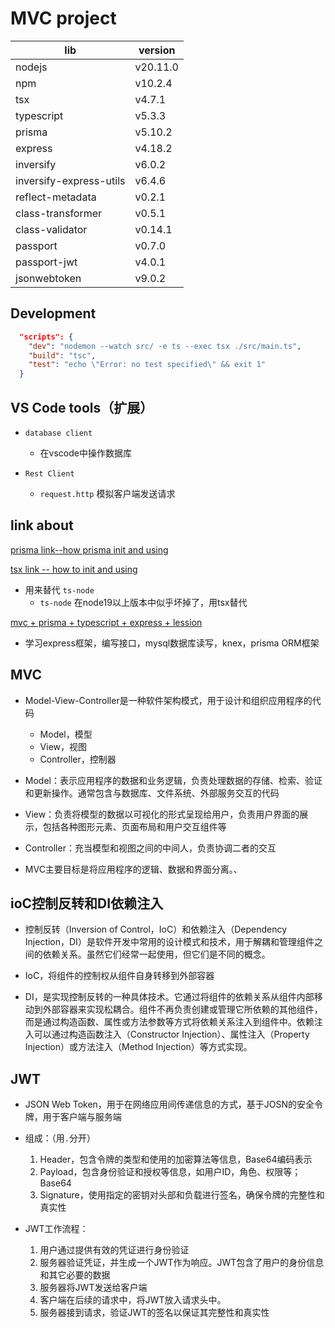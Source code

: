 # MVC project

| lib                     | version  |
| ----------------------- | -------- |
| nodejs                  | v20.11.0 |
| npm                     | v10.2.4  |
| tsx                     | v4.7.1   |
| typescript              | v5.3.3   |
| prisma                  | v5.10.2  |
| express                 | v4.18.2  |
| inversify               | v6.0.2   |
| inversify-express-utils | v6.4.6   |
| reflect-metadata        | v0.2.1   |
| class-transformer       | v0.5.1   |
| class-validator         | v0.14.1  |
| passport                | v0.7.0   |
| passport-jwt            | v4.0.1   |
| jsonwebtoken            | v9.0.2   |

## Development

```json
  "scripts": {
    "dev": "nodemon --watch src/ -e ts --exec tsx ./src/main.ts",
    "build": "tsc",
    "test": "echo \"Error: no test specified\" && exit 1"
  }
```

## VS Code tools（扩展）

- `database client`
  - 在vscode中操作数据库

- `Rest Client`
  - `request.http` 模拟客户端发送请求

## link about

[prisma link--how prisma init and using](https://www.prisma.io/docs/getting-started/quickstart)

[tsx link -- how to init and using](https://www.npmjs.com/package/tsx)

- 用来替代 `ts-node`
  - `ts-node` 在node19以上版本中似乎坏掉了，用tsx替代

[mvc + prisma + typescript + express + lession](https://juejin.cn/post/7337964441613353010)

- 学习express框架，编写接口，mysql数据库读写，knex，prisma ORM框架

## MVC

- Model-View-Controller是一种软件架构模式，用于设计和组织应用程序的代码
  - Model，模型
  - View，视图
  - Controller，控制器

- Model：表示应用程序的数据和业务逻辑，负责处理数据的存储、检索、验证和更新操作。通常包含与数据库、文件系统、外部服务交互的代码

- View：负责将模型的数据以可视化的形式呈现给用户，负责用户界面的展示，包括各种图形元素、页面布局和用户交互组件等

- Controller：充当模型和视图之间的中间人，负责协调二者的交互

- MVC主要目标是将应用程序的逻辑、数据和界面分离。、

## ioC控制反转和DI依赖注入

- 控制反转（Inversion of Control，IoC）和依赖注入（Dependency Injection，DI）是软件开发中常用的设计模式和技术，用于解耦和管理组件之间的依赖关系。虽然它们经常一起使用，但它们是不同的概念。

- IoC，将组件的控制权从组件自身转移到外部容器

- DI，是实现控制反转的一种具体技术。它通过将组件的依赖关系从组件内部移动到外部容器来实现松耦合。组件不再负责创建或管理它所依赖的其他组件，而是通过构造函数、属性或方法参数等方式将依赖关系注入到组件中。依赖注入可以通过构造函数注入（Constructor Injection）、属性注入（Property Injection）或方法注入（Method Injection）等方式实现。

## JWT

- JSON Web Token，用于在网络应用间传递信息的方式，基于JOSN的安全令牌，用于客户端与服务端

- 组成：（用`.`分开）
  1. Header，包含令牌的类型和使用的加密算法等信息，Base64编码表示
  2. Payload，包含身份验证和授权等信息，如用户ID，角色、权限等；Base64
  3. Signature，使用指定的密钥对头部和负载进行签名，确保令牌的完整性和真实性

- JWT工作流程：
  1. 用户通过提供有效的凭证进行身份验证
  2. 服务器验证凭证，并生成一个JWT作为响应。JWT包含了用户的身份信息和其它必要的数据
  3. 服务器将JWT发送给客户端
  4. 客户端在后续的请求中，将JWT放入请求头中。
  5. 服务器接到请求，验证JWT的签名以保证其完整性和真实性
